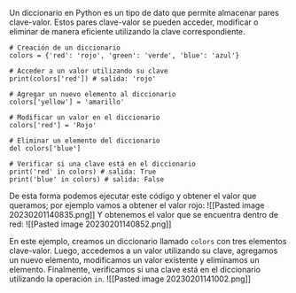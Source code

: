 Un diccionario en Python es un tipo de dato que permite almacenar pares clave-valor. Estos pares clave-valor se pueden acceder, modificar o eliminar de manera eficiente utilizando la clave correspondiente.
```
# Creación de un diccionario
colors = {'red': 'rojo', 'green': 'verde', 'blue': 'azul'}

# Acceder a un valor utilizando su clave
print(colors['red']) # salida: 'rojo'

# Agregar un nuevo elemento al diccionario
colors['yellow'] = 'amarillo'

# Modificar un valor en el diccionario
colors['red'] = 'Rojo'

# Eliminar un elemento del diccionario
del colors['blue']

# Verificar si una clave está en el diccionario
print('red' in colors) # salida: True
print('blue' in colors) # salida: False

```
De esta forma podemos ejecutar este código y obtener el valor que queramos; por ejemplo vamos a obtener el valor rojo:
![[Pasted image 20230201140835.png]]
Y obtenemos el valor que se encuentra dentro de red:
![[Pasted image 20230201140852.png]]

En este ejemplo, creamos un diccionario llamado `colors` con tres elementos clave-valor. Luego, accedemos a un valor utilizando su clave, agregamos un nuevo elemento, modificamos un valor existente y eliminamos un elemento. Finalmente, verificamos si una clave está en el diccionario utilizando la operación `in`.
![[Pasted image 20230201141002.png]]
